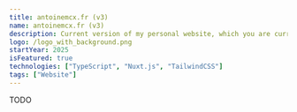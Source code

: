 ```yaml
---
title: antoinemcx.fr (v3)
name: antoinemcx.fr (v3)
description: Current version of my personal website, which you are currently visiting.
logo: /logo_with_background.png
startYear: 2025
isFeatured: true
technologies: ["TypeScript", "Nuxt.js", "TailwindCSS"]
tags: ["Website"]
---
```


TODO
